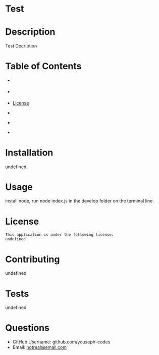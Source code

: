 
  # Test

  # Description
  Test Decription

  # Table of Contents
  * []()
  * []()
  
  * [License](#license)

  * []()
  * []()
  * []()
  
  # Installation
  undefined

  # Usage
  install node, run node index.js in the develop folder on the terminal line.

  # License
    This application is under the following license:
    undefined

  # Contributing
  undefined

  # Tests
  undefined

  # Questions
  * GitHub Username: github.com/youseph-codes
  * Email: notreal@email.com
